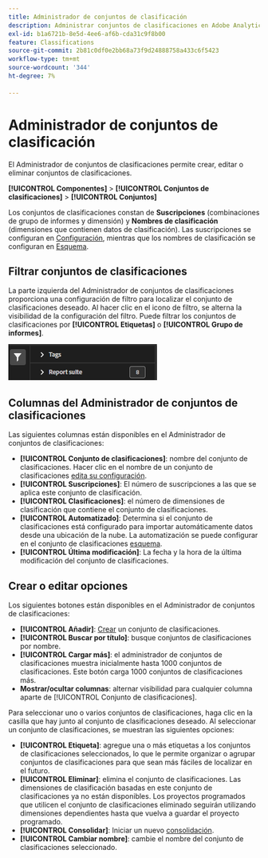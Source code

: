 ```yaml
---
title: Administrador de conjuntos de clasificación
description: Administrar conjuntos de clasificaciones en Adobe Analytics.
exl-id: b1a6721b-8e5d-4ee6-af6b-cda31c9f8b00
feature: Classifications
source-git-commit: 2b81c0df0e2bb68a73f9d24888758a433c6f5423
workflow-type: tm+mt
source-wordcount: '344'
ht-degree: 7%

---
```


# Administrador de conjuntos de clasificación

El Administrador de conjuntos de clasificaciones permite crear, editar o eliminar conjuntos de clasificaciones.

**[!UICONTROL Componentes]** > **[!UICONTROL Conjuntos de clasificaciones]** > **[!UICONTROL Conjuntos]**

Los conjuntos de clasificaciones constan de **Suscripciones** (combinaciones de grupo de informes y dimensión) y **Nombres de clasificación** (dimensiones que contienen datos de clasificación). Las suscripciones se configuran en [Configuración](settings.md), mientras que los nombres de clasificación se configuran en [Esquema](schema.md).

## Filtrar conjuntos de clasificaciones

La parte izquierda del Administrador de conjuntos de clasificaciones proporciona una configuración de filtro para localizar el conjunto de clasificaciones deseado. Al hacer clic en el icono de filtro, se alterna la visibilidad de la configuración del filtro. Puede filtrar los conjuntos de clasificaciones por **[!UICONTROL Etiquetas]** o **[!UICONTROL Grupo de informes]**.

![Filtros del conjunto de clasificaciones](../../assets/classification-set-filters.png)

## Columnas del Administrador de conjuntos de clasificaciones

Las siguientes columnas están disponibles en el Administrador de conjuntos de clasificaciones:

* **[!UICONTROL Conjunto de clasificaciones]**: nombre del conjunto de clasificaciones. Hacer clic en el nombre de un conjunto de clasificaciones [edita su configuración](settings.md).
* **[!UICONTROL Suscripciones]**: El número de suscripciones a las que se aplica este conjunto de clasificación.
* **[!UICONTROL Clasificaciones]**: el número de dimensiones de clasificación que contiene el conjunto de clasificaciones.
* **[!UICONTROL Automatizado]**: Determina si el conjunto de clasificaciones está configurado para importar automáticamente datos desde una ubicación de la nube. La automatización se puede configurar en el conjunto de clasificaciones [esquema](schema.md).
* **[!UICONTROL Última modificación]**: La fecha y la hora de la última modificación del conjunto de clasificaciones.

## Crear o editar opciones

Los siguientes botones están disponibles en el Administrador de conjuntos de clasificaciones:

* **[!UICONTROL Añadir]**: [Crear](create.md) un conjunto de clasificaciones.
* **[!UICONTROL Buscar por título]**: busque conjuntos de clasificaciones por nombre.
* **[!UICONTROL Cargar más]**: el administrador de conjuntos de clasificaciones muestra inicialmente hasta 1000 conjuntos de clasificaciones. Este botón carga 1000 conjuntos de clasificaciones más.
* **Mostrar/ocultar columnas**: alternar visibilidad para cualquier columna aparte de [!UICONTROL Conjunto de clasificaciones].

Para seleccionar uno o varios conjuntos de clasificaciones, haga clic en la casilla que hay junto al conjunto de clasificaciones deseado. Al seleccionar un conjunto de clasificaciones, se muestran las siguientes opciones:

* **[!UICONTROL Etiqueta]**: agregue una o más etiquetas a los conjuntos de clasificaciones seleccionados, lo que le permite organizar o agrupar conjuntos de clasificaciones para que sean más fáciles de localizar en el futuro.
* **[!UICONTROL Eliminar]**: elimina el conjunto de clasificaciones. Las dimensiones de clasificación basadas en este conjunto de clasificaciones ya no están disponibles. Los proyectos programados que utilicen el conjunto de clasificaciones eliminado seguirán utilizando dimensiones dependientes hasta que vuelva a guardar el proyecto programado.
* **[!UICONTROL Consolidar]**: Iniciar un nuevo [consolidación](../consolidations/process.md).
* **[!UICONTROL Cambiar nombre]**: cambie el nombre del conjunto de clasificaciones seleccionado.
